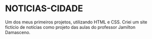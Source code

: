 # NOTICIAS-CIDADE
 Um dos meus primeiros projetos, utilizando HTML e CSS. Criei um site ficticio de notícias como projeto das aulas do professor Jamilton Damasceno.
